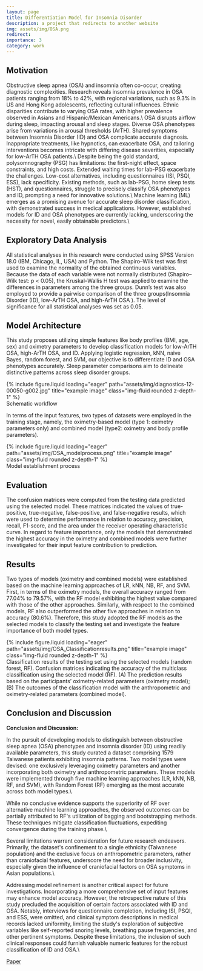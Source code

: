 ```yaml
---
layout: page
title: Differentiation Model for Insomnia Disorder 
description: a project that redirects to another website
img: assets/img/OSA.png
redirect: 
importance: 3
category: work
---
```



## Motivation

Obstructive sleep apnea (OSA) and insomnia often co-occur, creating diagnostic complexities. Research reveals insomnia prevalence in OSA patients ranging from 18% to 42%, with regional variations, such as 9.3% in US and Hong Kong adolescents, reflecting cultural influences. Ethnic disparities contribute to varying OSA rates, with higher prevalence observed in Asians and Hispanic/Mexican Americans.\\
OSA disrupts airflow during sleep, impacting arousal and sleep stages. Diverse OSA phenotypes arise from variations in arousal thresholds (ArTH). Shared symptoms between Insomnia Disorder (ID) and OSA complicate accurate diagnosis. Inappropriate treatments, like hypnotics, can exacerbate OSA, and tailoring interventions becomes intricate with differing disease severities, especially for low-ArTH OSA patients.\\
Despite being the gold standard, polysomnography (PSG) has limitations: the first-night effect, space constraints, and high costs. Extended waiting times for lab-PSG exacerbate the challenges. Low-cost alternatives, including questionnaires (ISI, PSQI, ESS), lack specificity. Existing methods, such as lab-PSG, home sleep tests (HST), and questionnaires, struggle to precisely classify OSA phenotypes and ID, prompting a need for innovative solutions.\\
Machine learning (ML) emerges as a promising avenue for accurate sleep disorder classification, with demonstrated success in medical applications. However, established models for ID and OSA phenotypes are currently lacking, underscoring the necessity for novel, easily obtainable predictors.\\

## Exploratory Data Analysis
All statistical analyses in this research were conducted using SPSS Version 18.0 (IBM, Chicago, IL, USA) and Python. The Shapiro–Wilk test was first used to examine the normality of the obtained continuous variables. Because the data of each variable were not normally distributed (Shapiro–Wilk test: p < 0.05), the Kruskal–Wallis H test was applied to examine the differences in parameters among the three groups. Dunn’s test was also employed to provide a pairwise comparison of the three groups(Insomnia Disorder (ID), low-ArTH OSA, and high-ArTH OSA ). The level of significance for all statistical analyses was set as 0.05.



## Model Architecture 

This study proposes utilizing simple features like body profiles (BMI, age, sex) and oximetry parameters to develop classification models for low-ArTH OSA, high-ArTH OSA, and ID. Applying logistic regression, kNN, naive Bayes, random forest, and SVM, our objective is to differentiate ID and OSA phenotypes accurately. Sleep parameter comparisons aim to delineate distinctive patterns across sleep disorder groups.


<div class="row">
    <div class="col-sm mt-3 mt-md-0">
        {% include figure.liquid loading="eager" path="assets/img/diagnostics-12-00050-g002.jpg" title="example image" class="img-fluid rounded z-depth-1" %}
    </div>
</div>
<div class="caption">
    Schematic workflow
</div>

In terms of the input features, two types of datasets were employed in the training stage, namely, the oximetry-based model (type 1: oximetry parameters only) and combined model (type2: oximetry and body profile parameters).


<div class="row">
    <div class="col-sm mt-3 mt-md-0">
        {% include figure.liquid loading="eager" path="assets/img/OSA_modelprocess.png" title="example image" class="img-fluid rounded z-depth-1" %}
    </div>
</div>
<div class="caption">
    Model establishment process
</div>

## Evaluation
The confusion matrices were computed from the testing data predicted using the selected model. These matrices indicated the values of true-positive, true-negative, false-positive, and false-negative results, which were used to determine performance in relation to accuracy, precision, recall, F1-score, and the area under the receiver operating characteristic curve. In regard to feature importance, only the models that demonstrated the highest accuracy in the oximetry and combined models were further investigated for their input feature contribution to prediction. 


## Results
Two types of models (oximetry and combined models) were established based on the machine learning approaches of LR, kNN, NB, RF, and SVM. First, in terms of the oximetry models, the overall accuracy ranged from 77.04% to 79.57%, with the RF model exhibiting the highest value compared with those of the other approaches. Similarly, with respect to the combined models, RF also outperformed the other five approaches in relation to accuracy (80.6%). Therefore, this study adopted the RF models as the selected models to classify the testing set and investigate the feature importance of both model types.


<div class="row">
    <div class="col-sm mt-3 mt-md-0">
        {% include figure.liquid loading="eager" path="assets/img/OSA_Classificationresults.png" title="example image" class="img-fluid rounded z-depth-1" %}
    </div>
</div>
<div class="caption">
    Classification results of the testing set using the selected models (random forest, RF). Confusion matrices indicating the accuracy of the multiclass classification using the selected model (RF). (A) The prediction results based on the participants’ oximetry-related parameters (oximetry model); (B) The outcomes of the classification model with the anthropometric and oximetry-related parameters (combined model).
</div>


## Conclusion and Discussion
**Conclusion and Discussion:**

In the pursuit of developing models to distinguish between obstructive sleep apnea (OSA) phenotypes and insomnia disorder (ID) using readily available parameters, this study curated a dataset comprising 1579 Taiwanese patients exhibiting insomnia patterns. Two model types were devised: one exclusively leveraging oximetry parameters and another incorporating both oximetry and anthropometric parameters. These models were implemented through five machine learning approaches (LR, kNN, NB, RF, and SVM), with Random Forest (RF) emerging as the most accurate across both model types.\\

While no conclusive evidence supports the superiority of RF over alternative machine learning approaches, the observed outcomes can be partially attributed to RF's utilization of bagging and bootstrapping methods. These techniques mitigate classification fluctuations, expediting convergence during the training phase.\\

Several limitations warrant consideration for future research endeavors. Primarily, the dataset's confinement to a single ethnicity (Taiwanese population) and the exclusive focus on anthropometric parameters, rather than craniofacial features, underscore the need for broader inclusivity, especially given the influence of craniofacial factors on OSA symptoms in Asian populations.\\

Addressing model refinement is another critical aspect for future investigations. Incorporating a more comprehensive set of input features may enhance model accuracy. However, the retrospective nature of this study precluded the acquisition of certain factors associated with ID and OSA. Notably, interviews for questionnaire completion, including ISI, PSQI, and ESS, were omitted, and clinical symptom descriptions in medical records lacked uniformity, limiting the study's exploration of subjective variables like self-reported snoring levels, breathing pause frequencies, and other pertinent symptoms. Despite these limitations, the inclusion of such clinical responses could furnish valuable numeric features for the robust classification of ID and OSA.\\


[Paper](https://www.ncbi.nlm.nih.gov/pmc/articles/PMC8774350/)